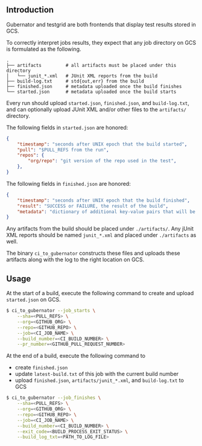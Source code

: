 ## Introduction

Gubernator and testgrid are both frontends that display test results stored in GCS.

To correctly interpret jobs results, they expect that any job directory on GCS is formulated as the following.

```
.
├── artifacts         # all artifacts must be placed under this directory
│   └── junit_*.xml   # JUnit XML reports from the build
├── build-log.txt     # std{out,err} from the build
├── finished.json     # metadata uploaded once the build finishes
└── started.json      # metadata uploaded once the build starts
```

Every run should upload `started.json`, `finished.json`, and `build-log.txt`, and can optionally upload JUnit XML and/or other files to the `artifacts/` directory.

The following fields in `started.json` are honored:

```json
{
    "timestamp": "seconds after UNIX epoch that the build started",
    "pull": "$PULL_REFS from the run",
    "repos": {
        "org/repo": "git version of the repo used in the test",
    },
}
```

The following fields in `finished.json` are honored:

```json
{
    "timestamp": "seconds after UNIX epoch that the build finished",
    "result": "SUCCESS or FAILURE, the result of the build",
    "metadata": "dictionary of additional key-value pairs that will be displayed to the user",
}
```

Any artifacts from the build should be placed under `./artifacts/`. Any jUnit
XML reports should be named `junit_*.xml` and placed under `./artifacts` as well.

The binary `ci_to_gubernator` constructs these files and uploads these artifacts along with the log to the right location on GCS.


## Usage

At the start of a build, execute the following command to create and upload `started.json` on GCS.

```bash
$ ci_to_gubernator --job_starts \
	--sha=<PULL_REFS> \
	--org=<GITHUB_ORG> \
	--repo=<GITHUB_REPO> \
	--job=<CI_JOB_NAME> \
	--build_number=<CI_BUILD_NUMBER> \
	--pr_number=<GITHUB_PULL_REQUEST_NUMBER>
```

At the end of a build, execute the following command to
* create `finished.json`
* update `latest-build.txt` of this job with the current build number
* upload `finished.json`, `artifacts/junit_*.xml`, and `build-log.txt` to GCS

```bash
$ ci_to_gubernator --job_finishes \
	--sha=<PULL_REFS> \
	--org=<GITHUB_ORG> \
	--repo=<GITHUB_REPO> \
	--job=<CI_JOB_NAME> \
	--build_number=<CI_BUILD_NUMBER> \
	--exit_code=<BUILD_PROCESS_EXIT_STATUS> \
	--build_log_txt=<PATH_TO_LOG_FILE>
```
